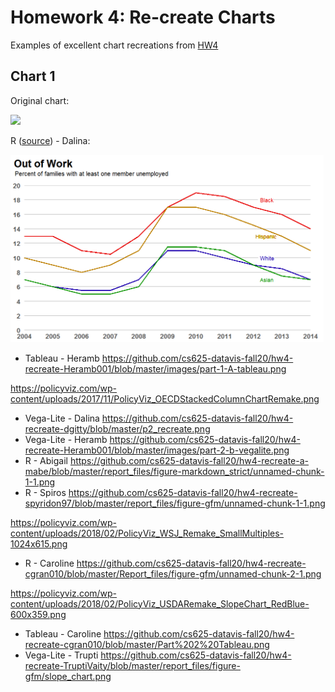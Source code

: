 # Homework 4: Re-create Charts

Examples of excellent chart recreations from [HW4](https://github.com/cs625-datavis-fall20/assignments/blob/master/HW4.md)

## Chart 1

Original chart: 

<img src="https://policyviz.com/wp-content/uploads/2018/02/PolicyViz_WSJ_Remake_LineChart-1024x613.png" height="300"/>

R ([source](line-R-Dalina.md)) - Dalina:

<img src="line-R-Dalina.png" height="300"/>


* Tableau - Heramb
https://github.com/cs625-datavis-fall20/hw4-recreate-Heramb001/blob/master/images/part-1-A-tableau.png

https://policyviz.com/wp-content/uploads/2017/11/PolicyViz_OECDStackedColumnChartRemake.png
* Vega-Lite - Dalina
https://github.com/cs625-datavis-fall20/hw4-recreate-dgitty/blob/master/p2_recreate.png
* Vega-Lite - Heramb
https://github.com/cs625-datavis-fall20/hw4-recreate-Heramb001/blob/master/images/part-2-b-vegalite.png
* R - Abigail
https://github.com/cs625-datavis-fall20/hw4-recreate-a-mabe/blob/master/report_files/figure-markdown_strict/unnamed-chunk-1-1.png
* R - Spiros
https://github.com/cs625-datavis-fall20/hw4-recreate-spyridon97/blob/master/report_files/figure-gfm/unnamed-chunk-1-1.png

https://policyviz.com/wp-content/uploads/2018/02/PolicyViz_WSJ_Remake_SmallMultiples-1024x615.png
* R - Caroline
https://github.com/cs625-datavis-fall20/hw4-recreate-cgran010/blob/master/Report_files/figure-gfm/unnamed-chunk-2-1.png

https://policyviz.com/wp-content/uploads/2018/02/PolicyViz_USDARemake_SlopeChart_RedBlue-600x359.png
* Tableau - Caroline
https://github.com/cs625-datavis-fall20/hw4-recreate-cgran010/blob/master/Part%202%20Tableau.png
* Vega-Lite - Trupti
https://github.com/cs625-datavis-fall20/hw4-recreate-TruptiVaity/blob/master/report_files/figure-gfm/slope_chart.png

